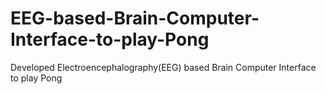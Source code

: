 # EEG-based-Brain-Computer-Interface-to-play-Pong
Developed Electroencephalography(EEG) based Brain Computer Interface to play Pong
